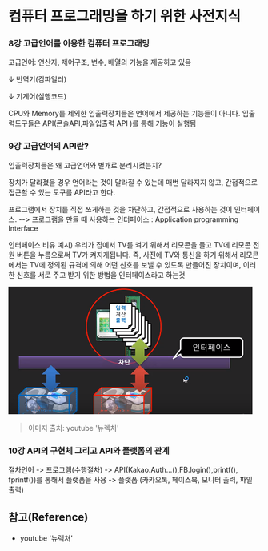 # 컴퓨터 프로그래밍을 하기 위한 사전지식 

### 8강  고급언어를 이용한 컴퓨터 프로그래밍

고급언어: 연산자, 제어구조, 변수, 배열의 기능을 제공하고 있음

↓
번역기(컴파일러)

↓
기계어(실행코드)

CPU와 Memory를 제외한 입출력장치들은 언어에서 제공하는 기능들이 아니다.
입출력도구들은 API(콘솔API,파일입출력 API )를 통해 기능이 실행됨

### 9강 고급언어의 API란?

입출력장치들은 왜 고급언어와 별개로 분리시켰는지?

장치가 달라졌을 경우 언어라는 것이 달라질 수 있는데 매번 달라지지 않고, 간접적으로 접근할 수 있는 도구를 API라고 한다.

프로그램에서 장치를 직접 쓰게하는 것을 차단하고, 간접적으로 사용하는 것이 인터페이스.
--> 프로그램을 만들 때 사용하는 인터페이스 : Application programming Interface

인터페이스 비유 예시)
우리가 집에서 TV를 켜기 위해서 리모콘을 들고 TV에 리모콘 전원 버튼을 누름으로써 TV가 켜지게됩니다. 즉, 사전에 TV와 통신을 하기 위해서 리모콘에서는 TV에 정의된 규격에 의해 어떤 신호를 보낼 수 있도록 만들어진 장치이며, 이러한 신호를 서로 주고 받기 위한 방법을 인터페이스라고 하는것

![image-20200219171608775](./image/image1.png)

> 이미지 출처: youtube '뉴렉처' 

### 10강 API의 구현체 그리고 API와 플랫폼의 관계

절차언어 -> 프로그램(수행절차) -> API(Kakao.Auth...(),FB.login(),printf(), fprintf())를 통해서 플랫폼을 사용 -> 플랫폼 (카카오톡, 페이스북, 모니터 출력, 파일 출력)

## 참고(Reference)

- youtube '뉴렉처'